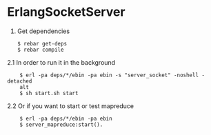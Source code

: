 # ErlangSocketServer

1.  Get dependencies

        $ rebar get-deps
        $ rebar compile


2.1  In order to run it in the background

        $ erl -pa deps/*/ebin -pa ebin -s "server_socket" -noshell -detached
        alt
        $ sh start.sh start

2.2  Or if you want to start or test mapreduce

        $ erl -pa deps/*/ebin -pa ebin
        $ server_mapreduce:start().
